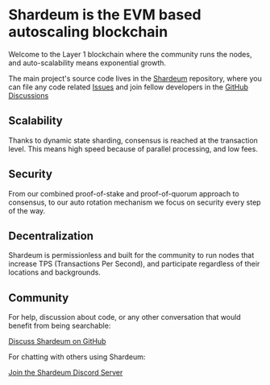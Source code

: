 # Shardeum is the EVM based autoscaling blockchain

Welcome to the Layer 1 blockchain where the community runs the nodes, and auto-scalability means exponential growth.

The main project's source code lives in the [Shardeum](https://github.com/shardeum/shardeum) repository, where you can file any code related [Issues](https://github.com/shardeum/shardeum/issues) and join fellow developers in the [GitHub Discussions](https://github.com/shardeum/shardeum/discussions)

## Scalability
Thanks to dynamic state sharding, consensus is reached at the transaction level. This means high speed because of parallel processing, and low fees.

## Security
From our combined proof-of-stake and proof-of-quorum approach to consensus, to our auto rotation mechanism we focus on security every step of the way.

## Decentralization
Shardeum is permissionless and built for the community to run nodes that increase TPS (Transactions Per Second), and participate regardless of their locations and backgrounds.

## Community

For help, discussion about code, or any other conversation that would benefit from being searchable:

[Discuss Shardeum on GitHub](https://github.com/shardeum/shardeum/discussions)

For chatting with others using Shardeum:

[Join the Shardeum Discord Server](https://discord.com/invite/shardeum)
